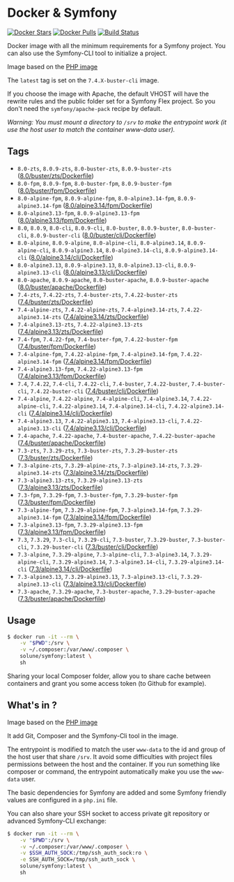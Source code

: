 # Docker & Symfony

[![Docker Stars](https://img.shields.io/docker/stars/solune/symfony.svg?style=flat)](https://hub.docker.com/r/solune/symfony/)
[![Docker Pulls](https://img.shields.io/docker/pulls/solune/symfony.svg?style=flat)](https://hub.docker.com/r/solune/symfony/)
[![Build Status](https://travis-ci.org/florianbelhomme/docker-symfony.svg?branch=master&style=flat)](https://travis-ci.org/florianbelhomme/docker-symfony)

Docker image with all the minimum requirements for a Symfony project.
You can also use the Symfony-CLI tool to initialize a project.

Image based on the [PHP image](https://hub.docker.com/_/php)

The `latest` tag is set on the `7.4.X-buster-cli` image.

If you choose the image with Apache, the default VHOST will have the rewrite rules and the public folder set for a Symfony Flex project. So you don't need the `symfony/apache-pack` recipe by default.

*Warning: You must mount a directory to `/srv` to make the entrypoint work (it use the host user to match the container www-data user).*

## Tags

- `8.0-zts`, `8.0.9-zts`, `8.0-buster-zts`, `8.0.9-buster-zts` ([8.0/buster/zts/Dockerfile](https://github.com/florianbelhomme/docker-symfony/tree/master/8.0/buster/zts/Dockerfile))
- `8.0-fpm`, `8.0.9-fpm`, `8.0-buster-fpm`, `8.0.9-buster-fpm` ([8.0/buster/fpm/Dockerfile](https://github.com/florianbelhomme/docker-symfony/tree/master/8.0/buster/fpm/Dockerfile))
- `8.0-alpine-fpm`, `8.0.9-alpine-fpm`, `8.0-alpine3.14-fpm`, `8.0.9-alpine3.14-fpm` ([8.0/alpine3.14/fpm/Dockerfile](https://github.com/florianbelhomme/docker-symfony/tree/master/8.0/alpine3.14/fpm/Dockerfile))
- `8.0-alpine3.13-fpm`, `8.0.9-alpine3.13-fpm` ([8.0/alpine3.13/fpm/Dockerfile](https://github.com/florianbelhomme/docker-symfony/tree/master/8.0/alpine3.13/fpm/Dockerfile))
- `8.0`, `8.0.9`, `8.0-cli`, `8.0.9-cli`, `8.0-buster`, `8.0.9-buster`, `8.0-buster-cli`, `8.0.9-buster-cli` ([8.0/buster/cli/Dockerfile](https://github.com/florianbelhomme/docker-symfony/tree/master/8.0/buster/cli/Dockerfile))
- `8.0-alpine`, `8.0.9-alpine`, `8.0-alpine-cli`, `8.0-alpine3.14`, `8.0.9-alpine-cli`, `8.0.9-alpine3.14`, `8.0-alpine3.14-cli`, `8.0.9-alpine3.14-cli` ([8.0/alpine3.14/cli/Dockerfile](https://github.com/florianbelhomme/docker-symfony/tree/master/8.0/alpine3.14/cli/Dockerfile))
- `8.0-alpine3.13`, `8.0.9-alpine3.13`, `8.0-alpine3.13-cli`, `8.0.9-alpine3.13-cli` ([8.0/alpine3.13/cli/Dockerfile](https://github.com/florianbelhomme/docker-symfony/tree/master/8.0/alpine3.13/cli/Dockerfile))
- `8.0-apache`, `8.0.9-apache`, `8.0-buster-apache`, `8.0.9-buster-apache` ([8.0/buster/apache/Dockerfile](https://github.com/florianbelhomme/docker-symfony/tree/master/8.0/buster/apache/Dockerfile))
- `7.4-zts`, `7.4.22-zts`, `7.4-buster-zts`, `7.4.22-buster-zts` ([7.4/buster/zts/Dockerfile](https://github.com/florianbelhomme/docker-symfony/tree/master/7.4/buster/zts/Dockerfile))
- `7.4-alpine-zts`, `7.4.22-alpine-zts`, `7.4-alpine3.14-zts`, `7.4.22-alpine3.14-zts` ([7.4/alpine3.14/zts/Dockerfile](https://github.com/florianbelhomme/docker-symfony/tree/master/7.4/alpine3.14/zts/Dockerfile))
- `7.4-alpine3.13-zts`, `7.4.22-alpine3.13-zts` ([7.4/alpine3.13/zts/Dockerfile](https://github.com/florianbelhomme/docker-symfony/tree/master/7.4/alpine3.13/zts/Dockerfile))
- `7.4-fpm`, `7.4.22-fpm`, `7.4-buster-fpm`, `7.4.22-buster-fpm` ([7.4/buster/fpm/Dockerfile](https://github.com/florianbelhomme/docker-symfony/tree/master/7.4/buster/fpm/Dockerfile))
- `7.4-alpine-fpm`, `7.4.22-alpine-fpm`, `7.4-alpine3.14-fpm`, `7.4.22-alpine3.14-fpm` ([7.4/alpine3.14/fpm/Dockerfile](https://github.com/florianbelhomme/docker-symfony/tree/master/7.4/alpine3.14/fpm/Dockerfile))
- `7.4-alpine3.13-fpm`, `7.4.22-alpine3.13-fpm` ([7.4/alpine3.13/fpm/Dockerfile](https://github.com/florianbelhomme/docker-symfony/tree/master/7.4/alpine3.13/fpm/Dockerfile))
- `7.4`, `7.4.22`, `7.4-cli`, `7.4.22-cli`, `7.4-buster`, `7.4.22-buster`, `7.4-buster-cli`, `7.4.22-buster-cli` ([7.4/buster/cli/Dockerfile](https://github.com/florianbelhomme/docker-symfony/tree/master/7.4/buster/cli/Dockerfile))
- `7.4-alpine`, `7.4.22-alpine`, `7.4-alpine-cli`, `7.4-alpine3.14`, `7.4.22-alpine-cli`, `7.4.22-alpine3.14`, `7.4-alpine3.14-cli`, `7.4.22-alpine3.14-cli` ([7.4/alpine3.14/cli/Dockerfile](https://github.com/florianbelhomme/docker-symfony/tree/master/7.4/alpine3.14/cli/Dockerfile))
- `7.4-alpine3.13`, `7.4.22-alpine3.13`, `7.4-alpine3.13-cli`, `7.4.22-alpine3.13-cli` ([7.4/alpine3.13/cli/Dockerfile](https://github.com/florianbelhomme/docker-symfony/tree/master/7.4/alpine3.13/cli/Dockerfile))
- `7.4-apache`, `7.4.22-apache`, `7.4-buster-apache`, `7.4.22-buster-apache` ([7.4/buster/apache/Dockerfile](https://github.com/florianbelhomme/docker-symfony/tree/master/7.4/buster/apache/Dockerfile))
- `7.3-zts`, `7.3.29-zts`, `7.3-buster-zts`, `7.3.29-buster-zts` ([7.3/buster/zts/Dockerfile](https://github.com/florianbelhomme/docker-symfony/tree/master/7.3/buster/zts/Dockerfile))
- `7.3-alpine-zts`, `7.3.29-alpine-zts`, `7.3-alpine3.14-zts`, `7.3.29-alpine3.14-zts` ([7.3/alpine3.14/zts/Dockerfile](https://github.com/florianbelhomme/docker-symfony/tree/master/7.3/alpine3.14/zts/Dockerfile))
- `7.3-alpine3.13-zts`, `7.3.29-alpine3.13-zts` ([7.3/alpine3.13/zts/Dockerfile](https://github.com/florianbelhomme/docker-symfony/tree/master/7.3/alpine3.13/zts/Dockerfile))
- `7.3-fpm`, `7.3.29-fpm`, `7.3-buster-fpm`, `7.3.29-buster-fpm` ([7.3/buster/fpm/Dockerfile](https://github.com/florianbelhomme/docker-symfony/tree/master/7.3/buster/fpm/Dockerfile))
- `7.3-alpine-fpm`, `7.3.29-alpine-fpm`, `7.3-alpine3.14-fpm`, `7.3.29-alpine3.14-fpm` ([7.3/alpine3.14/fpm/Dockerfile](https://github.com/florianbelhomme/docker-symfony/tree/master/7.3/alpine3.14/fpm/Dockerfile))
- `7.3-alpine3.13-fpm`, `7.3.29-alpine3.13-fpm` ([7.3/alpine3.13/fpm/Dockerfile](https://github.com/florianbelhomme/docker-symfony/tree/master/7.3/alpine3.13/fpm/Dockerfile))
- `7.3`, `7.3.29`, `7.3-cli`, `7.3.29-cli`, `7.3-buster`, `7.3.29-buster`, `7.3-buster-cli`, `7.3.29-buster-cli` ([7.3/buster/cli/Dockerfile](https://github.com/florianbelhomme/docker-symfony/tree/master/7.3/buster/cli/Dockerfile))
- `7.3-alpine`, `7.3.29-alpine`, `7.3-alpine-cli`, `7.3-alpine3.14`, `7.3.29-alpine-cli`, `7.3.29-alpine3.14`, `7.3-alpine3.14-cli`, `7.3.29-alpine3.14-cli` ([7.3/alpine3.14/cli/Dockerfile](https://github.com/florianbelhomme/docker-symfony/tree/master/7.3/alpine3.14/cli/Dockerfile))
- `7.3-alpine3.13`, `7.3.29-alpine3.13`, `7.3-alpine3.13-cli`, `7.3.29-alpine3.13-cli` ([7.3/alpine3.13/cli/Dockerfile](https://github.com/florianbelhomme/docker-symfony/tree/master/7.3/alpine3.13/cli/Dockerfile))
- `7.3-apache`, `7.3.29-apache`, `7.3-buster-apache`, `7.3.29-buster-apache` ([7.3/buster/apache/Dockerfile](https://github.com/florianbelhomme/docker-symfony/tree/master/7.3/buster/apache/Dockerfile))

## Usage

```bash
$ docker run -it --rm \
    -v "$PWD":/srv \
    -v ~/.composer:/var/www/.composer \
    solune/symfony:latest \
    sh
```

Sharing your local Composer folder, allow you to share cache between containers and grant you some
access token (to Github for example).

## What's in ?

Image based on the [PHP image](https://hub.docker.com/_/php)

It add Git, Composer and the Symfony-Cli tool in the image.

The entrypoint is modified to match the user `www-data` to the id and group of the host user that share `/srv`.
It avoid some difficulties with project files permissions between the host and the container.
If you run something like composer or command, the entrypoint automatically make you use the `www-data` user.

The basic dependencies for Symfony are added and some Symfony friendly values are configured in a `php.ini` file.

You can also share your SSH socket to access private git repository or advanced Symfony-CLI exchange:
```bash
$ docker run -it --rm \
    -v "$PWD":/srv \
    -v ~/.composer:/var/www/.composer \
    -v $SSH_AUTH_SOCK:/tmp/ssh_auth_sock:ro \
    -e SSH_AUTH_SOCK=/tmp/ssh_auth_sock \
    solune/symfony:latest \
    sh
```
